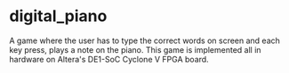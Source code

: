 # digital_piano

A game where the user has to type the correct words on screen and each key press, plays a note on the piano.
This game is implemented all in hardware on Altera's DE1-SoC Cyclone V FPGA board.
